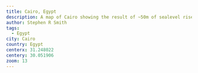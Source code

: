 ```yaml
---
title: Cairo, Egypt
description: A map of Cairo showing the result of ~50m of sealevel rise.
author: Stephen R Smith
tags:
  - Egypt
city: Cairo
country: Egypt
centerx: 31.248022
centery: 30.051906
zoom: 13
---
```

